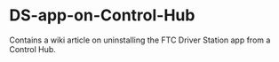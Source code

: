 # DS-app-on-Control-Hub
Contains a wiki article on uninstalling the FTC Driver Station app from a Control Hub.

